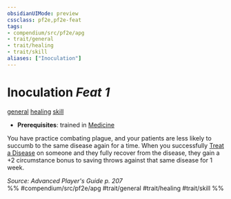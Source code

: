 ```yaml
---
obsidianUIMode: preview
cssclass: pf2e,pf2e-feat
tags:
- compendium/src/pf2e/apg
- trait/general
- trait/healing
- trait/skill
aliases: ["Inoculation"]
---
```

# Inoculation  *Feat 1*  
[general](/rules/traits/general.md)  [healing](/rules/traits/healing.md)  [skill](/rules/traits/skill.md)  

- **Prerequisites**: trained in [Medicine](/compendium/skills.md#Medicine)

You have practice combating plague, and your patients are less likely to succumb to the same disease again for a time. When you successfully [Treat a Disease](/rules/actions/treat-disease.md) on someone and they fully recover from the disease, they gain a +2 circumstance bonus to saving throws against that same disease for 1 week.

*Source: Advanced Player's Guide p. 207*  
%% #compendium/src/pf2e/apg #trait/general #trait/healing #trait/skill %%